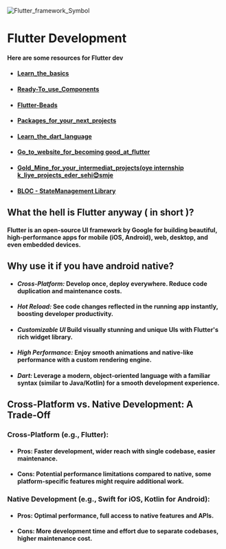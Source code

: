 

![Flutter_framework_Symbol](https://encrypted-tbn0.gstatic.com/images?q=tbn:ANd9GcSH4lNuLV9QltVjmiJjzbbMUQGE5pS7Xcck6g&usqp=CAU)

# Flutter Development 
#### Here are some resources for Flutter dev
- #### [Learn_the_basics](https://github.com/Abhishekraina7/Flutter_functionalities.git)
- #### [Ready-To_use_Components](https://fluttergems.dev/)
- #### [Flutter-Beads](https://www.flutterbeads.com/)
- #### [Packages_for_your_next_projects](https://pub.dev/)
- #### [Learn_the_dart_language](https://dart.dev/guides)
- #### [Go_to_website_for_becoming good_at_flutter](https://flutter.dev/)
- #### [Gold_Mine_for_your_intermediat_projects(oye internship k_liye_projects_eder_sehi😊smje](https://flutter.dev/)
- #### [BLOC - StateManagement Library](https://bloclibrary.dev/)



## What the hell is Flutter anyway ( in short )?
#### Flutter is an open-source UI framework by Google for building beautiful, high-performance apps for mobile (iOS, Android), web, desktop, and even embedded devices.
## Why use it if you have android native?
-  #### **_Cross-Platform:_** Develop once, deploy everywhere. Reduce code duplication and maintenance costs.
-  #### _**Hot Reload:**_ See code changes reflected in the running app instantly, boosting developer productivity.
-  #### **_Customizable UI_** Build visually stunning and unique UIs with Flutter's rich widget library.
-  #### **_High Performance:_** Enjoy smooth animations and native-like performance with a custom rendering engine.
-  #### **_Dart:_** Leverage a modern, object-oriented language with a familiar syntax (similar to Java/Kotlin) for a smooth development experience.

## Cross-Platform vs. Native Development: A Trade-Off

### Cross-Platform (e.g., Flutter):
-  #### Pros: Faster development, wider reach with single codebase, easier maintenance.
-  #### Cons: Potential performance limitations compared to native, some platform-specific features might require additional work.

### Native Development (e.g., Swift for iOS, Kotlin for Android):
-  #### Pros: Optimal performance, full access to native features and APIs.
-  #### Cons: More development time and effort due to separate codebases, higher maintenance cost.







